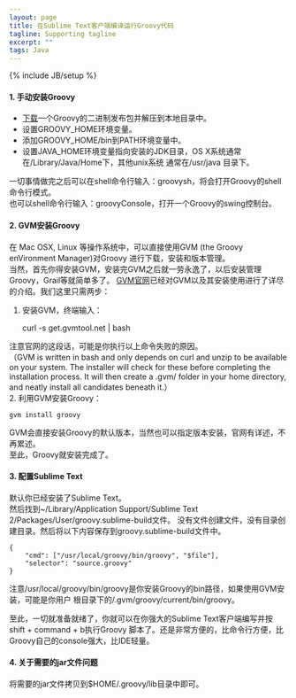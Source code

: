 ```yaml
---
layout: page
title: 在Sublime Text客户端编译运行Groovy代码
tagline: Supporting tagline
excerpt: ""
tags: Java
---
```


{% include JB/setup %}

#### 1. 手动安装Groovy
* [下载](http://groovy.codehaus.org/Download)一个Groovy的二进制发布包并解压到本地目录中。
* 设置GROOVY_HOME环境变量。
* 添加GROOVY_HOME/bin到PATH环境变量中。
* 设置JAVA_HOME环境变量指向安装的JDK目录，OS X系统通常在/Library/Java/Home下，其他unix系统
通常在/usr/java 目录下。

一切事情做完之后可以在shell命令行输入：groovysh，将会打开Groovy的shell命令行模式。  
也可以shell命令行输入：groovyConsole，打开一个Groovy的swing控制台。

#### 2. GVM安装Groovy
在 Mac OSX, Linux 等操作系统中，可以直接使用GVM (the Groovy enVironment Manager)对Groovy
进行下载，安装和版本管理。   
当然，首先你得安装GVM，安装完GVM之后就一劳永逸了，以后安装管理Groovy，Grail等就简单多了。 
[GVM官网](http://gvmtool.net/)已经对GVM以及其安装使用进行了详尽的介绍。我们这里只需两步：  
1. 安装GVM，终端输入：     

    curl -s get.gvmtool.net | bash


注意官网的这段话，可能是你执行以上命令失败的原因。   
（GVM is written in bash and only depends on curl and unzip to be available 
on your system. The installer will check for these before completing the 
installation process. It will then create a .gvm/ folder in your home directory, 
and neatly install all candidates beneath it.）  
2. 利用GVM安装Groovy：   

    gvm install groovy 

GVM会直接安装Groovy的默认版本，当然也可以指定版本安装，官网有详述，不再累述。  
至此，Groovy就安装完成了。  

#### 3. 配置Sublime Text
默认你已经安装了Sublime Text。  
然后找到~/Library/Application Support/Sublime Text 2/Packages/User/groovy.sublime-build文件。
没有文件创建文件，没有目录创建目录。然后将以下内容保存到groovy.sublime-build文件中。

	{
	 	"cmd": ["/usr/local/groovy/bin/groovy", "$file"],
	 	"selector": "source.groovy"
	}

注意/usr/local/groovy/bin/groovy是你安装Groovy的bin路径，如果使用GVM安装，可能是你用户
根目录下的/.gvm/groovy/current/bin/groovy。

至此，一切就准备就绪了，你就可以在你强大的Sublime Text客户端编写并按 shift + command + b执行Groovy
脚本了。还是非常方便的，比命令行方便，比Groovy自己的console强大，比IDE轻量。

#### 4. 关于需要的jar文件问题
将需要的jar文件拷贝到$HOME/.groovy/lib目录中即可。



